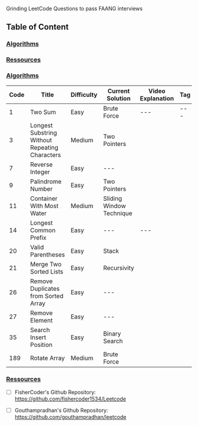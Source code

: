 Grinding LeetCode Questions to pass FAANG interviews

## Table of Content

### [Algorithms](#algorithms)
### [Ressources](#ressources)


### [Algorithms](#algorithms)

  Code | Title | Difficulty | Current Solution | Video Explanation | Tag | Status |
  --- | --- | --- | --- | --- | --- | --- |
  1 | Two Sum | Easy | Brute Force | --- | --- |
  3 | Longest Substring Without Repeating Characters | Medium | Two Pointers |
  7 | Reverse Integer | Easy | --- | 
  9 | Palindrome Number | Easy | Two Pointers | 
  11 | Container With Most Water | Medium | Sliding Window Technique |
  14 | Longest Common Prefix | Easy | --- | --- |
  20 | Valid Parentheses | Easy | Stack | |
  21 | Merge Two Sorted Lists | Easy | Recursivity | | |
  26 | Remove Duplicates from Sorted Array | Easy | --- | |
  27 | Remove Element | Easy | --- | |
  35 | Search Insert Position | Easy | Binary Search | 
  189 | Rotate Array | Medium | Brute Force | 
  
### [Ressources](#ressources)

  - [ ] FisherCoder's Github Repository: https://github.com/fishercoder1534/Leetcode
  - [ ] Gouthampradhan's Github Repository: https://github.com/gouthampradhan/leetcode

